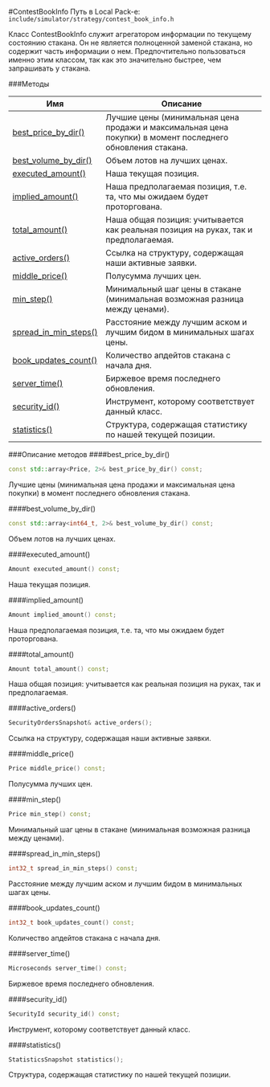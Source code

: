 #ContestBookInfo
Путь в Local Pack-е: `include/simulator/strategy/contest_book_info.h`

Класс ContestBookInfo служит агрегатором информации по текущему состоянию стакана.
Он не является полноценной заменой стакана, но содержит часть информации о нем.
Предпочтительно пользоваться именно этим классом, так как это значительно быстрее,
чем запрашивать у стакана.

###Методы

|Имя| Описание|
|------------------|--------------------|
|[best_price_by_dir()](#best_price_by_dir)|Лучшие цены (минимальная цена продажи и максимальная цена покупки) в момент последнего обновления стакана.|
|[best_volume_by_dir()](#best_volume_by_dir)|Объем лотов на лучших ценах.|
|[executed_amount()](#executed_amount)|Наша текущая позиция.|
|[implied_amount()](#implied_amount)|Наша предполагаемая позиция, т.е. та, что мы ожидаем будет проторгована.|
|[total_amount()](#total_amount)|Наша общая позиция: учитывается как реальная позиция на руках, так и предполагаемая.|
|[active_orders()](#active_orders)|Ссылка на структуру, содержащая наши активные заявки.|
|[middle_price()](#middle_price)|Полусумма лучших цен.|
|[min_step()](#min_step)|Минимальный шаг цены в стакане (минимальная возможная разница между ценами).|
|[spread_in_min_steps()](#spread_in_min_steps)|Расстояние между лучшим аском и лучшим бидом в минимальных шагах цены.|
|[book_updates_count()](#book_updates_count)|Количество апдейтов стакана с начала дня.|
|[server_time()](#server_time)|Биржевое время последнего обновления.|
|[security_id()](#security_id)|Инструмент, которому соответствует данный класс.|
|[statistics()](#statistics)|Структура, содержащая статистику по нашей текущей позиции.|

###Описание методов
<a name="best_price_by_dir"></a>
####best_price_by_dir()
```c++
const std::array<Price, 2>& best_price_by_dir() const;
```
Лучшие цены (минимальная цена продажи и максимальная цена покупки) в момент последнего обновления стакана.

<a name="best_volume_by_dir"></a>
####best_volume_by_dir()
```c++
const std::array<int64_t, 2>& best_volume_by_dir() const;
```
Объем лотов на лучших ценах.

<a name="executed_amount"></a>
####executed_amount()
```c++
Amount executed_amount() const;
```
Наша текущая позиция.

<a name="implied_amount"></a>
####implied_amount()
```c++
Amount implied_amount() const;
```
Наша предполагаемая позиция, т.е. та, что мы ожидаем будет проторгована.

<a name="total_amount"></a>
####total_amount()
```c++
Amount total_amount() const;
```
Наша общая позиция: учитывается как реальная позиция на руках, так и предполагаемая.

<a name="active_orders"></a>
####active_orders()
```c++
SecurityOrdersSnapshot& active_orders();
```
Ссылка на структуру, содержащая наши активные заявки.

<a name="middle_price"></a>
####middle_price()
```c++
Price middle_price() const;
```
Полусумма лучших цен.

<a name="min_step"></a>
####min_step()
```c++
Price min_step() const;
```
Минимальный шаг цены в стакане (минимальная возможная разница между ценами).

<a name="spread_in_min_steps"></a>
####spread_in_min_steps()
```c++
int32_t spread_in_min_steps() const;
```
Расстояние между лучшим аском и лучшим бидом в минимальных шагах цены.

<a name="book_updates_count"></a>
####book_updates_count()
```c++
int32_t book_updates_count() const;
```
Количество апдейтов стакана с начала дня.

<a name="server_time"></a>
####server_time()
```c++
Microseconds server_time() const;
```
Биржевое время последнего обновления.

<a name="security_id"></a>
####security_id()
```c++
SecurityId security_id() const;
```
Инструмент, которому соответствует данный класс.

<a name="statistics"></a>
####statistics()
```c++
StatisticsSnapshot statistics();
```
Структура, содержащая статистику по нашей текущей позиции.


